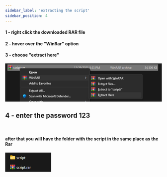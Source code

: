 ```yaml
---
sidebar_label: 'extracting the script'
sidebar_position: 4
---
```


#### 1 - right click the downloaded RAR file 
#### 2 - hover over the "**WinRar**" option
#### 3 - choose "**extract here**"

![image](extracthere.png)
## 4 - enter the password 123
<br/>

#### after that you will have the folder with the script in the same place as the Rar 



![image](scriptandrar.png)
